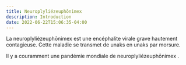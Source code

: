 ```yaml
---
title: Neuroplyliézeuphōnimex
description: Introduction
date: 2022-06-22T15:06:35-04:00
---
```


La neuroplyliézeuphōnimex est une encéphalite virale grave hautement contagieuse. Cette maladie se transmet de unaks en unaks par morsure.

Il y a couramment une pandémie mondiale de neuroplyliézeuphōnimex .
